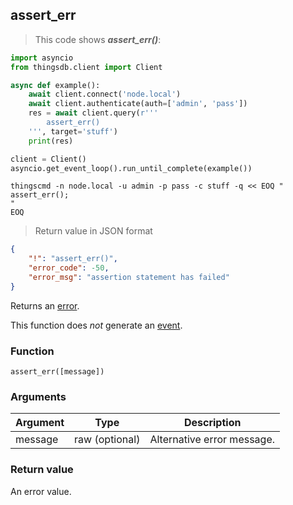 ## assert_err

> This code shows ***assert_err()***:

```python
import asyncio
from thingsdb.client import Client

async def example():
    await client.connect('node.local')
    await client.authenticate(auth=['admin', 'pass'])
    res = await client.query(r'''
        assert_err()
    ''', target='stuff')
    print(res)

client = Client()
asyncio.get_event_loop().run_until_complete(example())
```

```shell
thingscmd -n node.local -u admin -p pass -c stuff -q << EOQ "
assert_err();
"
EOQ
```

> Return value in JSON format

```json
{
    "!": "assert_err()",
    "error_code": -50,
    "error_msg": "assertion statement has failed"
}
```

Returns an [error](#error-type).

This function does *not* generate an [event](#events).

### Function
`assert_err([message])`

### Arguments
Argument | Type | Description
-------- | ---- | -----------
message | raw (optional) | Alternative error message.

### Return value
An error value.
